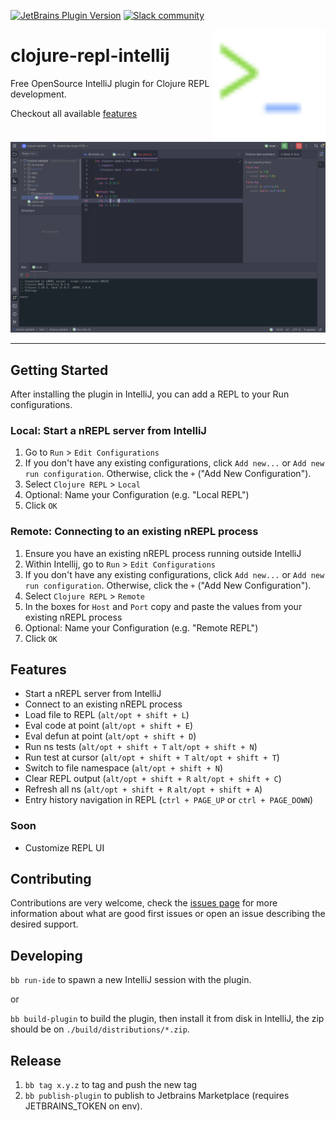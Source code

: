 [![JetBrains Plugin Version](https://img.shields.io/jetbrains/plugin/v/com.github.clojure-repl?style=flat-square&labelColor=91B6FB&color=93DA52&link=https%3A%2F%2Fplugins.jetbrains.com%2Fplugin%2F23073-clojure-repl)](https://plugins.jetbrains.com/plugin/23073-clojure-repl)
[![Slack community](https://img.shields.io/badge/Slack-chat-blue?style=flat-square&labelColor=91B6FB&color=93DA52)](https://clojurians.slack.com/archives/C06DZSPDCPJ)

<img src="images/logo.svg" width="180" align="right">

# clojure-repl-intellij

<!-- Plugin description -->

Free OpenSource IntelliJ plugin for Clojure REPL development. 

Checkout all available [features](https://github.com/afucher/clojure-repl-intellij#features)

<!-- Plugin description end -->

![Clojure LSP Intellij](images/demo.png)

---
## Getting Started
After installing the plugin in IntelliJ, you can add a REPL to your Run
configurations.

### Local: Start a nREPL server from IntelliJ
1. Go to `Run` > `Edit Configurations`
2. If you don't have any existing configurations, click `Add new...` or `Add new run configuration`. Otherwise, click the `+` ("Add New Configuration").
3. Select `Clojure REPL` > `Local`
4. Optional: Name your Configuration (e.g. "Local REPL")
5. Click `OK`


### Remote: Connecting to an existing nREPL process
1. Ensure you have an existing nREPL process running outside IntelliJ
2. Within Intellij, go to `Run` > `Edit Configurations`
3. If you don't have any existing configurations, click `Add new...` or `Add new run configuration`. Otherwise, click the `+` ("Add New Configuration").
4. Select `Clojure REPL` > `Remote`
5. In the boxes for `Host` and `Port` copy and paste the values from your existing nREPL process
6. Optional: Name your Configuration (e.g. "Remote REPL")
7. Click `OK`

## Features

- Start a nREPL server from IntelliJ
- Connect to an existing nREPL process
- Load file to REPL (`alt/opt + shift + L`)
- Eval code at point (`alt/opt + shift + E`)
- Eval defun at point (`alt/opt + shift + D`)
- Run ns tests  (`alt/opt + shift + T` `alt/opt + shift + N`)
- Run test at cursor (`alt/opt + shift + T` `alt/opt + shift + T`)
- Switch to file namespace (`alt/opt + shift + N`)
- Clear REPL output (`alt/opt + shift + R` `alt/opt + shift + C`)
- Refresh all ns (`alt/opt + shift + R` `alt/opt + shift + A`)
- Entry history navigation in REPL (`ctrl + PAGE_UP` or `ctrl + PAGE_DOWN`)

### Soon

- Customize REPL UI

## Contributing

Contributions are very welcome, check the [issues page](https://github.com/afucher/clojure-repl-intellij/issues) for more information about what are good first issues or open an issue describing the desired support.


## Developing

`bb run-ide` to spawn a new IntelliJ session with the plugin.

or

`bb build-plugin` to build the plugin, then install it from disk in IntelliJ, the zip should be on `./build/distributions/*.zip`.

## Release

1. `bb tag x.y.z` to tag and push the new tag
2. `bb publish-plugin` to publish to Jetbrains Marketplace (requires JETBRAINS_TOKEN on env).
